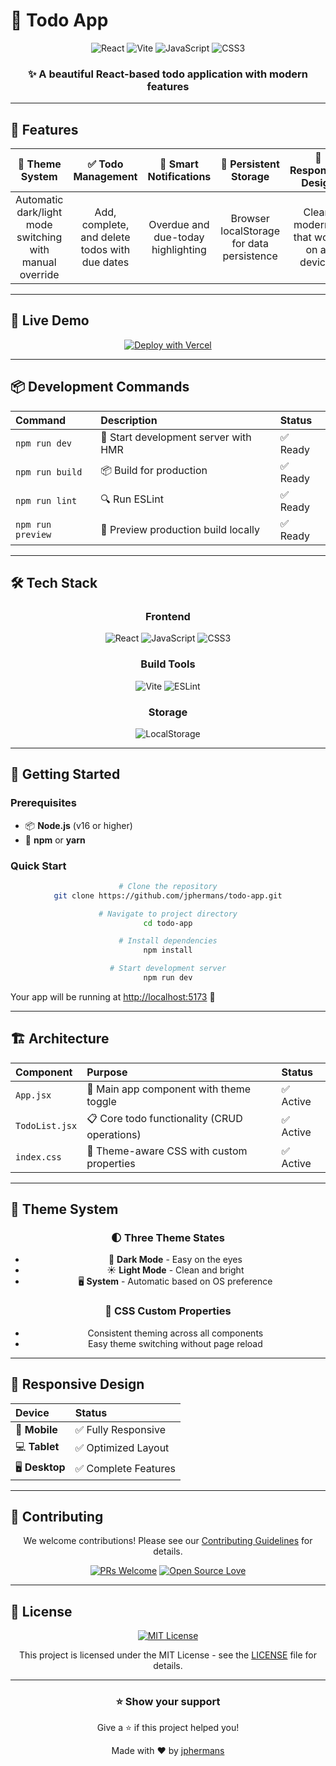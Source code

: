 # 🎯 Todo App

<div align="center">

![React](https://img.shields.io/badge/React-20232A?style=for-the-badge&logo=react&logoColor=61DAFB)
![Vite](https://img.shields.io/badge/Vite-646CFF?style=for-the-badge&logo=vite&logoColor=white)
![JavaScript](https://img.shields.io/badge/JavaScript-F7DF1E?style=for-the-badge&logo=javascript&logoColor=black)
![CSS3](https://img.shields.io/badge/CSS3-1572B6?style=for-the-badge&logo=css3&logoColor=white)

### ✨ A beautiful React-based todo application with modern features

</div>

---

## 🌟 Features

<div align="center">

| 🎨 **Theme System** | ✅ **Todo Management** | 🔔 **Smart Notifications** | 💾 **Persistent Storage** | 📱 **Responsive Design** |
|:--:|:--:|:--:|:--:|:--:|
| Automatic dark/light mode switching with manual override | Add, complete, and delete todos with due dates | Overdue and due-today highlighting | Browser localStorage for data persistence | Clean, modern UI that works on all devices |

</div>

---

## 🚀 Live Demo

<div align="center">

[![Deploy with Vercel](https://vercel.com/button)](https://vercel.com/new/clone?repository-url=https://github.com/jphermans/todo-app)

</div>

---

## 📦 Development Commands

<div align="center">

| Command | Description | Status |
|:--------|:------------|:-------|
| `npm run dev` | 🚀 Start development server with HMR | ✅ Ready |
| `npm run build` | 📦 Build for production | ✅ Ready |
| `npm run lint` | 🔍 Run ESLint | ✅ Ready |
| `npm run preview` | 👀 Preview production build locally | ✅ Ready |

</div>

---

## 🛠️ Tech Stack

<div align="center">

### Frontend
![React](https://img.shields.io/badge/React-19-blue?logo=react&style=flat-square)
![JavaScript](https://img.shields.io/badge/JavaScript-ES6+-yellow?logo=javascript&style=flat-square)
![CSS3](https://img.shields.io/badge/CSS3-Modern-purple?logo=css3&style=flat-square)

### Build Tools
![Vite](https://img.shields.io/badge/Vite-Fast-green?logo=vite&style=flat-square)
![ESLint](https://img.shields.io/badge/ESLint-Code%20Quality-red?logo=eslint&style=flat-square)

### Storage
![LocalStorage](https://img.shields.io/badge/LocalStorage-Persistent-orange?style=flat-square)

</div>

---

## 🎯 Getting Started

### Prerequisites
- 📦 **Node.js** (v16 or higher)
- 🔧 **npm** or **yarn**

### Quick Start

<div align="center">

```bash
# Clone the repository
git clone https://github.com/jphermans/todo-app.git

# Navigate to project directory
cd todo-app

# Install dependencies
npm install

# Start development server
npm run dev
```

</div>

Your app will be running at [http://localhost:5173](http://localhost:5173) 🎉

---

## 🏗️ Architecture

<div align="center">

| Component | Purpose | Status |
|:----------|:--------|:-------|
| `App.jsx` | 🎯 Main app component with theme toggle | ✅ Active |
| `TodoList.jsx` | 📋 Core todo functionality (CRUD operations) | ✅ Active |
| `index.css` | 🎨 Theme-aware CSS with custom properties | ✅ Active |

</div>

---

## 🎨 Theme System

<div align="center">

### 🌓 Three Theme States
- 🌙 **Dark Mode** - Easy on the eyes
- ☀️ **Light Mode** - Clean and bright
- 🖥️ **System** - Automatic based on OS preference

### 🎯 CSS Custom Properties
- Consistent theming across all components
- Easy theme switching without page reload

</div>

---

## 📱 Responsive Design

<div align="center">

| Device | Status |
|:-------|:-------|
| 📱 **Mobile** | ✅ Fully Responsive |
| 💻 **Tablet** | ✅ Optimized Layout |
| 🖥️ **Desktop** | ✅ Complete Features |

</div>

---

## 🤝 Contributing

<div align="center">

We welcome contributions! Please see our [Contributing Guidelines](CONTRIBUTING.md) for details.

[![PRs Welcome](https://img.shields.io/badge/PRs-welcome-brightgreen.svg?style=flat-square)](http://makeapullrequest.com)
[![Open Source Love](https://badges.frapsoft.com/os/v1/open-source.svg?v=103)](https://github.com/ellerbrock/open-source-badges/)

</div>

---

## 📄 License

<div align="center">

[![MIT License](https://img.shields.io/badge/License-MIT-green.svg)](https://choosealicense.com/licenses/mit/)

This project is licensed under the MIT License - see the [LICENSE](LICENSE) file for details.

</div>

---

<div align="center">

### ⭐ Show your support

Give a ⭐ if this project helped you!

Made with ❤️ by [jphermans](https://github.com/jphermans)

</div>